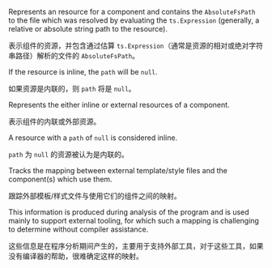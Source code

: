 Represents an resource for a component and contains the `AbsoluteFsPath`
to the file which was resolved by evaluating the `ts.Expression` \(generally, a relative or
absolute string path to the resource\).

表示组件的资源，并包含通过估算 `ts.Expression`（通常是资源的相对或绝对字符串路径）解析的文件的
`AbsoluteFsPath`。

If the resource is inline, the `path` will be `null`.

如果资源是内联的，则 `path` 将是 `null`。

Represents the either inline or external resources of a component.

表示组件的内联或外部资源。

A resource with a `path` of `null` is considered inline.

`path` 为 `null` 的资源被认为是内联的。

Tracks the mapping between external template/style files and the component\(s\) which use them.

跟踪外部模板/样式文件与使用它们的组件之间的映射。

This information is produced during analysis of the program and is used mainly to support
external tooling, for which such a mapping is challenging to determine without compiler
assistance.

这些信息是在程序分析期间产生的，主要用于支持外部工具，对于这些工具，如果没有编译器的帮助，很难确定这样的映射。